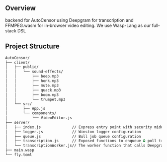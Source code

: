 
## Overview

 backend for AutoCensor using Deepgram for transcription and FFMPEG.wasm for in‐browser video editing. We use Wasp-Lang as our full‐stack DSL


## Project Structure

```bash
AutoCensor/
├── client/
│   ├── public/
│   │   └── sound-effects/
│   │       ├── beep.mp3
│   │       ├── honk.mp3
│   │       ├── mute.mp3
│   │       ├── quack.mp3
│   │       ├── boom.mp3
│   │       └── trumpet.mp3
│   └── src/
│       ├── App.js
│       └── components/
│           └── VideoEditor.js
├── server/
│   ├── index.js              // Express entry point with security middlewares
│   ├── logger.js             // Winston logger configuration
│   ├── queue.js              // Bull job queue configuration
│   ├── transcription.js      // Exposed functions to enqueue & poll transcription jobs
│   └── transcriptionWorker.js// The worker function that calls Deepgram
├── main.wasp
└── fly.toml


```